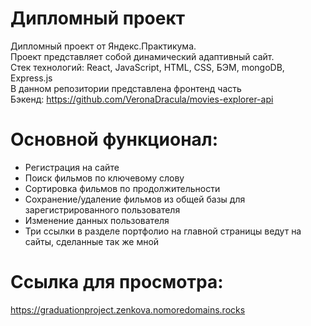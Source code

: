 # Дипломный проект  
Дипломный проект от Яндекс.Практикума.  
Проект представляет собой динамический адаптивный сайт.  
Стек технологий: React, JavaScript, HTML, CSS, БЭМ, mongoDB, Express.js  
В данном репозитории представлена фронтенд часть  
Бэкенд: https://github.com/VeronaDracula/movies-explorer-api

# Основной функционал:  
- Регистрация на сайте
- Поиск фильмов по ключевому слову
- Сортировка фильмов по продолжительности
- Сохранение/удаление фильмов из общей базы для зарегистрированного пользователя
- Изменение данных пользователя
- Три ссылки в разделе портфолио на главной страницы ведут на сайты, сделанные так же мной  

# Ссылка для просмотра:  
https://graduationproject.zenkova.nomoredomains.rocks
